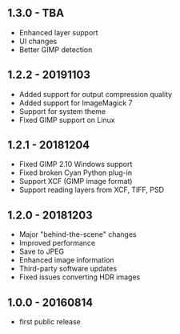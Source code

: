 ## 1.3.0 - TBA

 * Enhanced layer support
 * UI changes
 * Better GIMP detection

## 1.2.2 - 20191103

 * Added support for output compression quality
 * Added support for ImageMagick 7
 * Support for system theme
 * Fixed GIMP support on Linux

## 1.2.1 - 20181204

 * Fixed GIMP 2.10 Windows support
 * Fixed broken Cyan Python plug-in
 * Support XCF (GIMP image format)
 * Support reading layers from XCF, TIFF, PSD

## 1.2.0 - 20181203

 * Major "behind-the-scene" changes
 * Improved performance
 * Save to JPEG
 * Enhanced image information
 * Third-party software updates
 * Fixed issues converting HDR images

## 1.0.0 - 20160814

 * first public release
